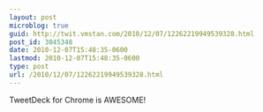 ```yaml
---
layout: post
microblog: true
guid: http://twit.vmstan.com/2010/12/07/12262219949539328.html
post_id: 3045348
date: 2010-12-07T15:48:35-0600
lastmod: 2010-12-07T15:48:35-0600
type: post
url: /2010/12/07/12262219949539328.html
---
```

TweetDeck for Chrome is AWESOME!
